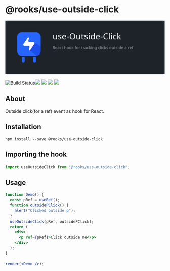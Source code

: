 # @rooks/use-outside-click
![TitleCard](/packages/outside-click/title-card.svg)

![Build Status](https://github.com/imbhargav5/rooks/workflows/Node%20CI/badge.svg)![](https://img.shields.io/npm/v/@rooks/use-outside-click/latest.svg) ![](https://img.shields.io/npm/l/@rooks/use-outside-click.svg) ![](https://img.shields.io/npm/dt/@rooks/use-outside-click.svg) ![](https://img.shields.io/david/imbhargav5/rooks.svg?path=packages%2Foutside-click)




## About 
Outside click(for a ref) event as hook for React.
<br/>

## Installation

```
npm install --save @rooks/use-outside-click
```

## Importing the hook

```javascript
import useOutsideClick from "@rooks/use-outside-click";
```

## Usage

```jsx
function Demo() {
  const pRef = useRef();
  function outsidePClick() {
    alert("Clicked outside p");
  }
  useOutsideClick(pRef, outsidePClick);
  return (
    <div>
      <p ref={pRef}>Click outside me</p>
    </div>
  );
}

render(<Demo />);
```
